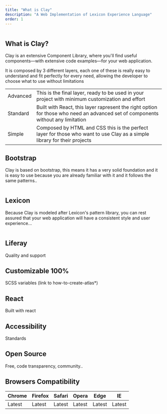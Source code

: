 ```yaml
---
title: "What is Clay"
description: "A Web Implementation of Lexicon Experience Language"
order: 1
---
```


<a href="#" onClick="alert('It would be nice, wouldn’t it?')">
<img class="img-fluid my-3" alt="" src="/images/docs/clay_video.jpg" />
</a>

## What is Clay?

Clay is an extensive Component Library, where you'll find useful components—with extensive code examples—for your web application.

It is composed by 3 different layers, each one of these is really easy to understand and fit perfectly for every need, allowing the developer to choose what to use without limitations

<div class="table-responsive mt-4">
	<table class="table table-autofit ">
		<tbody>
			<tr>
				<td class="table-cell-expand font-weight-bold">Advanced</td>
				<td class="table-cell-expand">This is the final layer, ready to be used in your project with minimum customization and effort</td>
			</tr>
			<tr>
				<td class="font-weight-bold">Standard</td>
				<td class="table-cell-expand">Built with React, this layer rapresent the right option for those who need an advanced set of components without any limitation</td>
			</tr>
			<tr>
				<td class="font-weight-bold">Simple</td>
				<td class="table-cell-expand">Composed by HTML and CSS this is the perfect layer for those who want to use Clay as a simple library for their projects</td>
			</tr>
        </tbody>
    </table>
</div>

## Bootstrap

Clay is based on bootstrap, this means it has a very solid foundation and it is easy to use because you are already familiar with it and it follows the same patterns..

<img class="img-fluid my-3" alt="" src="/images/docs/clay_bootstrap.jpg" />

## Lexicon

Because Clay is modeled after Lexicon's pattern library, you can rest assured that your web application will have a consistent style and user experience...

<img class="img-fluid my-3" alt="" src="/images/docs/clay_lexicon.jpg" />

## Liferay

Quality and support

## Customizable 100%

SCSS variables (link to how-to-create-atlas*)

## React

Built with react

## Accessibility

Standards

## Open Source

Free, code transparency, community..

## Browsers Compatibility

<div class="table-responsive mt-4">
	<table class="table table-autofit ">
        <thead>
			<tr>
				<th class="">Chrome</th>
				<th class="">Firefox</th>
				<th class="">Safari</th>
				<th class="">Opera</th>
				<th class="">Edge</th>
				<th class="">IE</th>
			</tr>
        </thead>
		<tbody>
			<tr>
				<td class="">Latest</td>
				<td class="">Latest</td>
				<td class="">Latest</td>
				<td class="">Latest</td>
				<td class="">Latest</td>
				<td class="">Latest</td>
			</tr>
        </tbody>
    </table>
</div>
